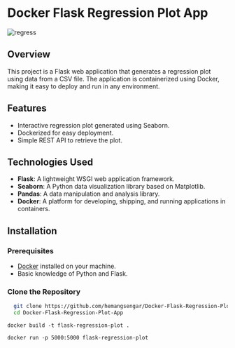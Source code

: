 

# Docker Flask Regression Plot App

![regress](https://github.com/user-attachments/assets/d5f543e3-1a02-4ce6-843b-028662ef1902)




## Overview

This project is a Flask web application that generates a regression plot using data from a CSV file. The application is containerized using Docker, making it easy to deploy and run in any environment.

## Features

- Interactive regression plot generated using Seaborn.
- Dockerized for easy deployment.
- Simple REST API to retrieve the plot.

## Technologies Used

- **Flask**: A lightweight WSGI web application framework.
- **Seaborn**: A Python data visualization library based on Matplotlib.
- **Pandas**: A data manipulation and analysis library.
- **Docker**: A platform for developing, shipping, and running applications in containers.

## Installation

### Prerequisites

- [Docker](https://www.docker.com/get-started) installed on your machine.
- Basic knowledge of Python and Flask.

### Clone the Repository

```bash
  git clone https://github.com/hemangsengar/Docker-Flask-Regression-Plot-App.git
  cd Docker-Flask-Regression-Plot-App
```


```Build the Docker Image
docker build -t flask-regression-plot .
```
```Run the Docker Container
docker run -p 5000:5000 flask-regression-plot
```

